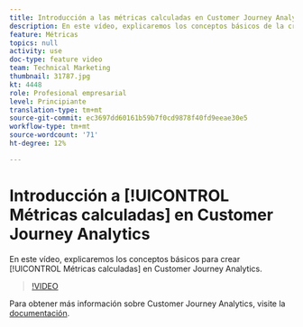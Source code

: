 ```yaml
---
title: Introducción a las métricas calculadas en Customer Journey Analytics
description: En este vídeo, explicaremos los conceptos básicos de la creación de métricas calculadas en Adobe Customer Journey Analytics.
feature: Métricas
topics: null
activity: use
doc-type: feature video
team: Technical Marketing
thumbnail: 31787.jpg
kt: 4448
role: Profesional empresarial
level: Principiante
translation-type: tm+mt
source-git-commit: ec3697dd60161b59b7f0cd9878f40fd9eeae30e5
workflow-type: tm+mt
source-wordcount: '71'
ht-degree: 12%

---
```



# Introducción a [!UICONTROL Métricas calculadas] en Customer Journey Analytics

En este vídeo, explicaremos los conceptos básicos para crear [!UICONTROL Métricas calculadas] en Customer Journey Analytics.

>[!VIDEO](https://video.tv.adobe.com/v/31787/?quality=12)

Para obtener más información sobre Customer Journey Analytics, visite la [documentación](https://docs.adobe.com/content/help/es-ES/analytics-platform/using/cja-landing.html).
